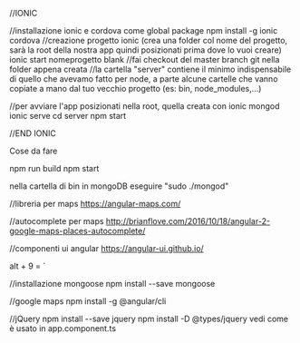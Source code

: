 //IONIC

//installazione ionic e cordova come global package
npm install -g ionic cordova
//creazione progetto ionic (crea una folder col nome del progetto, sarà la root della nostra app quindi posizionati prima dove lo vuoi creare)
ionic start nomeprogetto blank
//fai checkout del master branch git nella folder appena creata
//la cartella "server" contiene il minimo indispensabile di quello che avevamo fatto per node, a parte alcune cartelle che vanno copiate a mano dal tuo vecchio progetto (es: bin, node_modules,...)

//per avviare l'app posizionati nella root, quella creata con ionic
mongod
ionic serve
cd server
npm start

//END IONIC

Cose da fare

npm run build
npm start

nella cartella di bin in mongoDB eseguire "sudo ./mongod"

//libreria per maps
https://angular-maps.com/

//autocomplete per maps
http://brianflove.com/2016/10/18/angular-2-google-maps-places-autocomplete/

//componenti ui angular
https://angular-ui.github.io/

alt + 9 = `

//installazione mongoose
npm install --save mongoose

//google maps
npm install -g @angular/cli

//jQuery
npm install --save jquery
npm install -D @types/jquery
vedi come è usato in app.component.ts

